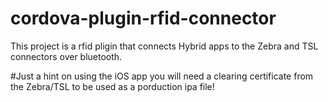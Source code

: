 # cordova-plugin-rfid-connector
 This project is a rfid pligin that connects Hybrid apps to the Zebra and TSL connectors over bluetooth. 

#Just a hint on using the iOS app you will need a clearing certificate from the Zebra/TSL to be used as a porduction ipa file!
